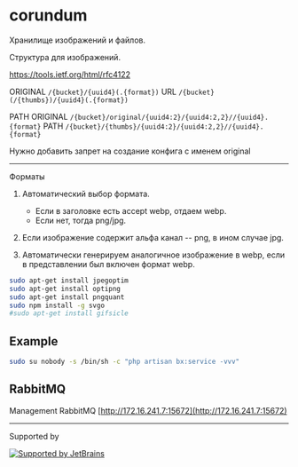 # corundum

Хранилище изображений и файлов.

Структура для изображений.

https://tools.ietf.org/html/rfc4122

ORIGINAL `/{bucket}/{uuid4}(.{format})`
URL `/{bucket}(/{thumbs})/{uuid4}(.{format})`

PATH ORIGINAL `/{bucket}/original/{uuid4:2}/{uuid4:2,2}//{uuid4}.{format}`
PATH `/{bucket}/{thumbs}/{uuid4:2}/{uuid4:2,2}//{uuid4}.{format}`

Нужно добавить запрет на создание конфига с именем original  

---
Форматы


1. Автоматический выбор формата. 
    - Если в заголовке есть accept webp, отдаем webp.
    - Если нет, тогда png/jpg.
    
2. Если изображение содержит альфа канал -- png, в ином случае jpg.

3. Автоматически генерируем аналогичное изображение в webp, если в представлении был включен формат webp. 

```bash
sudo apt-get install jpegoptim
sudo apt-get install optipng
sudo apt-get install pngquant
sudo npm install -g svgo
#sudo apt-get install gifsicle
```

Example
--

```bash
sudo su nobody -s /bin/sh -c "php artisan bx:service -vvv"
```

RabbitMQ
--

Management RabbitMQ [http://172.16.241.7:15672](http://172.16.241.7:15672)

---
Supported by

[![Supported by JetBrains](https://cdn.rawgit.com/bavix/development-through/46475b4b/jetbrains.svg)](https://www.jetbrains.com/)
